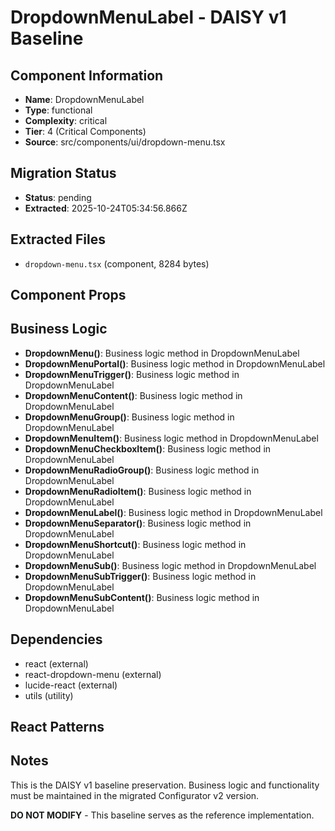 # DropdownMenuLabel - DAISY v1 Baseline

## Component Information

- **Name**: DropdownMenuLabel
- **Type**: functional
- **Complexity**: critical
- **Tier**: 4 (Critical Components)
- **Source**: src/components/ui/dropdown-menu.tsx

## Migration Status

- **Status**: pending
- **Extracted**: 2025-10-24T05:34:56.866Z

## Extracted Files

- `dropdown-menu.tsx` (component, 8284 bytes)

## Component Props



## Business Logic

- **DropdownMenu()**: Business logic method in DropdownMenuLabel
- **DropdownMenuPortal()**: Business logic method in DropdownMenuLabel
- **DropdownMenuTrigger()**: Business logic method in DropdownMenuLabel
- **DropdownMenuContent()**: Business logic method in DropdownMenuLabel
- **DropdownMenuGroup()**: Business logic method in DropdownMenuLabel
- **DropdownMenuItem()**: Business logic method in DropdownMenuLabel
- **DropdownMenuCheckboxItem()**: Business logic method in DropdownMenuLabel
- **DropdownMenuRadioGroup()**: Business logic method in DropdownMenuLabel
- **DropdownMenuRadioItem()**: Business logic method in DropdownMenuLabel
- **DropdownMenuLabel()**: Business logic method in DropdownMenuLabel
- **DropdownMenuSeparator()**: Business logic method in DropdownMenuLabel
- **DropdownMenuShortcut()**: Business logic method in DropdownMenuLabel
- **DropdownMenuSub()**: Business logic method in DropdownMenuLabel
- **DropdownMenuSubTrigger()**: Business logic method in DropdownMenuLabel
- **DropdownMenuSubContent()**: Business logic method in DropdownMenuLabel

## Dependencies

- react (external)
- react-dropdown-menu (external)
- lucide-react (external)
- utils (utility)

## React Patterns



## Notes

This is the DAISY v1 baseline preservation. Business logic and functionality
must be maintained in the migrated Configurator v2 version.

**DO NOT MODIFY** - This baseline serves as the reference implementation.
